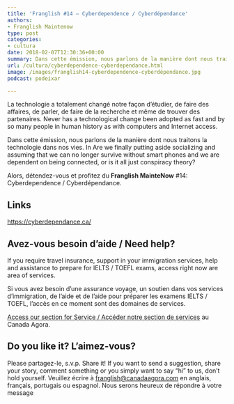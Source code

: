 ```yaml
---
title: 'Franglish #14 – Cyberdependence / Cyberdépendance'
authors:
- Franglish Maintenow
type: post
categories:
- cultura
date: 2018-02-07T12:30:36+00:00
summary: Dans cette émission, nous parlons de la manière dont nous traitons la technologie dans nos vies. In Are we finally putting aside socializing and assuming that we can no longer survive without smart phones or is it all just conspiracy theory?
url: /cultura/cyberdependence-cyberdependance.html
image: /images/franglish14-cyberdependence-cyberdépendance.jpg
podcast: podeixar

---
```

La technologie a totalement changé notre façon d&#8217;étudier, de faire des affaires, de parler, de faire de la recherche et même de trouver des partenaires. Never has a technological change been adopted as fast and by so many people in human history as with computers and Internet access.

Dans cette émission, nous parlons de la manière dont nous traitons la technologie dans nos vies. In Are we finally putting aside socializing and assuming that we can no longer survive without smart phones and we are dependent on being connected, or is it all just conspiracy theory?

Alors, détendez-vous et profitez du **Franglish MainteNow** #14: Cyberdependence / Cyberdépendance.

## **Links**

<https://cyberdependance.ca/>

## Avez-vous besoin d&#8217;aide / Need help?

If you require travel insurance, support in your immigration services, help and assistance to prepare for IELTS / TOEFL exams, access right now are area of services.

Si vous avez besoin d&#8217;une assurance voyage, un soutien dans vos services d&#8217;immigration, de l&#8217;aide et de l&#8217;aide pour préparer les examens IELTS / TOEFL, l&#8217;accès en ce moment sont des domaines de services.

[Access our section for Service / Accéder notre section de services][1] au Canada Agora.

## Do you like it? L&#8217;aimez-vous?

Please partagez-le, s.v.p. Share it! If you want to send a suggestion, share your story, comment something or you simply want to say “hi” to us, don’t hold yourself. Veuillez écrire à <franglish@canadaagora.com> en anglais, français, portugais ou espagnol. Nous serons heureux de répondre à votre message

 [1]: /servicos
